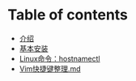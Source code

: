 # Table of contents

* [介绍](README.md)
* [基本安装](nginx-an-zhuang.md)
* [Linux命令：hostnamectl](Linux/cmd_hostnamectl.md)
* [Vim快捷键整理.md](Linux/Vim快捷键整理.md)
